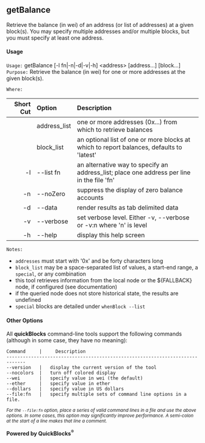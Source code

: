 ## getBalance

Retrieve the balance (in wei) of an address (or list of addresses) at a given block(s). You may specify multiple addresses and/or multiple blocks, but you must 
specify at least one address.

#### Usage

`Usage:`    getBalance [-l fn|-n|-d|-v|-h] &lt;address&gt; [address...] [block...]  
`Purpose:`  Retrieve the balance (in wei) for one or more addresses at the given block(s).
             
`Where:`  

| Short Cut | Option | Description |
| -------: | :------- | :------- |
|  | address_list | one or more addresses (0x...) from which to retrieve balances |
|  | block_list | an optional list of one or more blocks at which to report balances, defaults to 'latest' |
| -l | --list fn | an alternative way to specify an address_list; place one address per line in the file 'fn' |
| -n | --noZero | suppress the display of zero balance accounts |
| -d | --data | render results as tab delimited data |
| -v | --verbose | set verbose level. Either -v, --verbose or -v:n where 'n' is level |
| -h | --help | display this help screen |

`Notes:`

- `addresses` must start with '0x' and be forty characters long
- `block_list` may be a space-separated list of values, a start-end range, a `special`, or any combination
- this tool retrieves information from the local node or the ${FALLBACK} node, if configured (see documentation)
- if the queried node does not store historical state, the results are undefined
- `special` blocks are detailed under `whenBlock --list`

#### Other Options

All **quickBlocks** command-line tools support the following commands (although in some case, they have no meaning):

    Command     |     Description
    -----------------------------------------------------------------------------
    --version   |   display the current version of the tool
    --nocolors  |   turn off colored display
    --wei       |   specify value in wei (the default)
    --ether     |   specify value in ether
    --dollars   |   specify value in US dollars
    --file:fn   |   specify multiple sets of command line options in a file.

<small>*For the `--file:fn` option, place a series of valid command lines in a file and use the above options. In some cases, this option may significantly improve performance. A semi-colon at the start of a line makes that line a comment.*</small>

**Powered by QuickBlocks<sup>&reg;</sup>**


